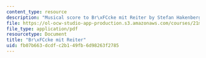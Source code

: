 ```yaml
---
content_type: resource
description: "Musical score to Br\xFCcke mit Reiter by Stefan Hakenberg."
file: https://ol-ocw-studio-app-production.s3.amazonaws.com/courses/21m-351-music-composition-fall-2008/fb07b663dcdfc2b149fb6d98263f2785_bruck_mit_reitr.pdf
file_type: application/pdf
resourcetype: Document
title: "Br\xFCcke mit Reiter"
uid: fb07b663-dcdf-c2b1-49fb-6d98263f2785
---
```


